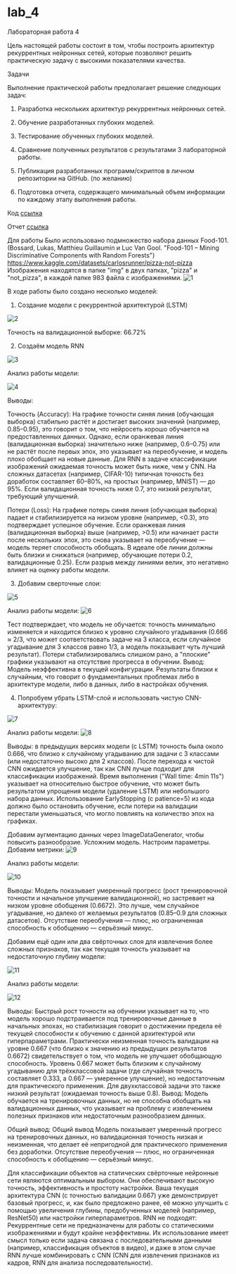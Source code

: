 # lab_4

Лабораторная работа 4

Цель настоящей работы состоит в том, чтобы построить архитектур  рекуррентных нейронных сетей, которые позволяют решить практическую задачу с высокими показателями качества.

Задачи

Выполнение практической работы предполагает решение следующих задач:

1. Разработка нескольких архитектур рекуррентных  нейронных сетей.

2. Обучение разработанных глубоких моделей.

3. Тестирование обученных глубоких моделей.

4. Сравнение полученных результатов с результатами 3 лабораторной работы.

5. Публикация разработанных программ/скриптов в личном репозитории на GitHub. (по желанию)

6. Подготовка отчета, содержащего минимальный объем информации по каждому этапу выполнения работы.

Код [ссылка](Лаб4.ipynb)

Отчет [ссылка](Отчет_Лаб4.docx)

Для работы Было использовано подмножество набора данных Food-101. (Bossard, Lukas, Matthieu Guillaumin и Luc Van Gool. "Food-101 – Mining Discriminative Components with Random Forests") https://www.kaggle.com/datasets/carlosrunner/pizza-not-pizza Изображения находятся в папке "img" в двух папках, "pizza" и "not_pizza", в каждой папке 983 файла с изображениями.
![1](1.png)

В ходе работы было создано несколько моделей:

1. Создание модели с рекуррентной архитектурой (LSTM)

![2](2.png)

Точность на валидационной выборке: 66.72%

2. Создаём модель RNN

![3](3.png)

Анализ работы модели:

![4](4.png)

Выводы:

Точность (Accuracy): На графике точности синяя линия (обучающая выборка) стабильно растёт и достигает высоких значений (например, 0.85–0.95), это говорит о том, что нейросеть хорошо обучается на предоставленных данных. Однако, если оранжевая линия (валидационная выборка) значительно ниже (например, 0.6–0.75) или не растёт после первых эпох, это указывает на переобучение, и модель плохо обобщает на новые данные. Для RNN в задаче классификации изображений ожидаемая точность может быть ниже, чем у CNN. На сложных датасетах (например, CIFAR-10) типичная точность без доработок составляет 60–80%, на простых (например, MNIST) — до 95%. Если валидационная точность ниже 0.7, это низкий результат, требующий улучшений.

Потери (Loss): На графике потерь синяя линия (обучающая выборка) падает и стабилизируется на низком уровне (например, <0.3), это подтверждает успешное обучение. Если оранжевая линия (валидационная выборка) выше (например, >0.5) или начинает расти после нескольких эпох, это снова указывает на переобучение — модель теряет способность обобщать. В идеале обе линии должны быть близки и снижаться (например, обучающие потери 0.2, валидационные 0.25). Если разрыв между линиями велик, это негативно влияет на оценку работы модели.

3. Добавим сверточные слои:

![5](5.png)

Анализ работы модели:
![6](6.png)

Тест подтверждает, что модель не обучается: точность минимально изменяется и находится близко к уровню случайного угадывания (0.666 ≈ 2/3, что может соответствовать задаче на 3 класса, если случайное угадывание для 3 классов равно 1/3, а модель показывает чуть лучший результат). Потери стабилизировались слишком рано, а "плоские" графики указывают на отсутствие прогресса в обучении. Вывод: Модель неэффективна в текущей конфигурации. Результаты близки к случайным, что говорит о фундаментальных проблемах либо в архитектуре модели, либо в данных, либо в настройках обучения.

4. Попробуем убрать LSTM-слой и использовать чистую CNN-архитектуру:

![7](7.png)

Анализ работы модели:
![8](8.png)

Выводы: в предыдущих версиях модели (с LSTM) точность была около 0.666, что близко к случайному угадыванию для задачи с 3 классами (или недостаточно высоко для 2 классов). После перехода к чистой CNN ожидается улучшение, так как CNN лучше подходит для классификации изображений. Время выполнения ("Wall time: 4min 11s") указывает на относительно быстрое обучение, что может быть результатом упрощения модели (удаление LSTM) или небольшого набора данных. Использование EarlyStopping (с patience=5) из кода должно было остановить обучение, если потери на валидации перестали уменьшаться, что могло повлиять на количество эпох на графиках.

Добавим аугментацию данных через ImageDataGenerator, чтобы повысить разнообразие. Усложним модель. Настроим параметры. Добавим метрики:
![9](9.png)

Анализ работы модели:

![10](10.png)

Выводы: Модель показывает умеренный прогресс (рост тренировочной точности и начальное улучшение валидационной), но застревает на низком уровне обобщения (0.6672). Это лучше, чем случайное угадывание, но далеко от желаемых результатов (0.85–0.9 для сложных датасетов). Отсутствие переобучения — плюс, но ограниченная способность к обобщению — серьёзный минус.

Добавим ещё один или два свёрточных слоя для извлечения более сложных признаков, так как текущая точность указывает на недостаточную глубину модели:

![11](11.png)

Анализ работы модели:

![12](12.png)

Выводы: Быстрый рост точности на обучении указывает на то, что модель хорошо подстраивается под тренировочные данные в начальных эпохах, но стабилизация говорит о достижении предела её текущей способности к обучению с данной архитектурой или гиперпараметрами. Практически неизменная точность валидации на уровне 0.667 (что близко к значению из предыдущих результатов 0.6672) свидетельствует о том, что модель не улучшает обобщающую способность. Уровень 0.667 может быть близким к случайному угадыванию для трёхклассовой задачи (где случайная точность составляет 0.333, а 0.667 — умеренное улучшение), но недостаточным для практического применения. Для двухклассовой задачи это также низкий результат (ожидаемая точность выше 0.8). Вывод: Модель обучается на тренировочных данных, но не способна обобщать на валидационных данных, что указывает на проблему с извлечением полезных признаков или недостаточным разнообразием данных.

Общий вывод: Общий вывод Модель показывает умеренный прогресс на тренировочных данных, но валидационная точность низкая и неизменная, что делает её непригодной для практического применения без доработки. Отсутствие переобучения — плюс, но ограниченная способность к обобщению — серьёзный минус.

Для классификации объектов на статических свёрточные нейронные сети являются оптимальным выбором. Они обеспечивают высокую точность, эффективность и простоту настройки. Ваша текущая архитектура CNN (с точностью валидации 0.667) уже демонстрирует базовый прогресс, и, как было предложено ранее, её можно улучшить с помощью увеличения глубины, предобученных моделей (например, ResNet50) или настройки гиперпараметров.
	RNN не подходят: Рекуррентные сети не предназначены для работы со статическими изображениями и будут крайне неэффективны. Их использование имеет смысл только если задача связана с последовательными данными (например, классификация объектов в видео), и даже в этом случае RNN лучше комбинировать с CNN (CNN для извлечения признаков из кадров, RNN для анализа последовательности).

